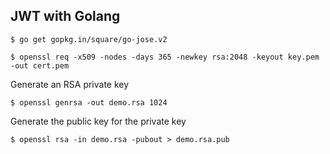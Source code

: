 ## JWT with Golang


```
$ go get gopkg.in/square/go-jose.v2
```

```
$ openssl req -x509 -nodes -days 365 -newkey rsa:2048 -keyout key.pem -out cert.pem
```

Generate an RSA private key

```
$ openssl genrsa -out demo.rsa 1024
```

Generate the public key for the private key

```
$ openssl rsa -in demo.rsa -pubout > demo.rsa.pub
```